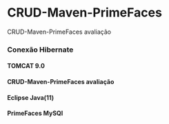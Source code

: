 # CRUD-Maven-PrimeFaces
CRUD-Maven-PrimeFaces avaliação
### Conexão Hibernate
#### TOMCAT 9.0
#### CRUD-Maven-PrimeFaces avaliação 
#### Eclipse Java(11) 
#### PrimeFaces MySQl

